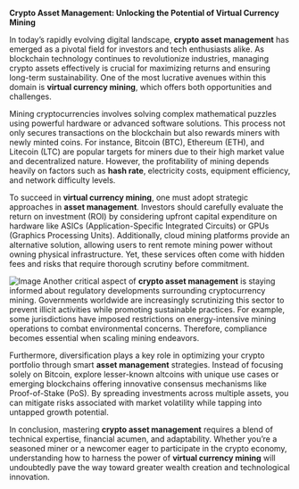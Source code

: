 **Crypto Asset Management: Unlocking the Potential of Virtual Currency Mining**

In today’s rapidly evolving digital landscape, **crypto asset management** has emerged as a pivotal field for investors and tech enthusiasts alike. As blockchain technology continues to revolutionize industries, managing crypto assets effectively is crucial for maximizing returns and ensuring long-term sustainability. One of the most lucrative avenues within this domain is **virtual currency mining**, which offers both opportunities and challenges.

Mining cryptocurrencies involves solving complex mathematical puzzles using powerful hardware or advanced software solutions. This process not only secures transactions on the blockchain but also rewards miners with newly minted coins. For instance, Bitcoin (BTC), Ethereum (ETH), and Litecoin (LTC) are popular targets for miners due to their high market value and decentralized nature. However, the profitability of mining depends heavily on factors such as **hash rate**, electricity costs, equipment efficiency, and network difficulty levels.

To succeed in **virtual currency mining**, one must adopt strategic approaches in **asset management**. Investors should carefully evaluate the return on investment (ROI) by considering upfront capital expenditure on hardware like ASICs (Application-Specific Integrated Circuits) or GPUs (Graphics Processing Units). Additionally, cloud mining platforms provide an alternative solution, allowing users to rent remote mining power without owning physical infrastructure. Yet, these services often come with hidden fees and risks that require thorough scrutiny before commitment.


![Image](https://github.com/user-attachments/assets/31692037-0104-4703-abd1-696b6a7dd41b)
Another critical aspect of **crypto asset management** is staying informed about regulatory developments surrounding cryptocurrency mining. Governments worldwide are increasingly scrutinizing this sector to prevent illicit activities while promoting sustainable practices. For example, some jurisdictions have imposed restrictions on energy-intensive mining operations to combat environmental concerns. Therefore, compliance becomes essential when scaling mining endeavors.

Furthermore, diversification plays a key role in optimizing your crypto portfolio through smart **asset management** strategies. Instead of focusing solely on Bitcoin, explore lesser-known altcoins with unique use cases or emerging blockchains offering innovative consensus mechanisms like Proof-of-Stake (PoS). By spreading investments across multiple assets, you can mitigate risks associated with market volatility while tapping into untapped growth potential.

In conclusion, mastering **crypto asset management** requires a blend of technical expertise, financial acumen, and adaptability. Whether you’re a seasoned miner or a newcomer eager to participate in the crypto economy, understanding how to harness the power of **virtual currency mining** will undoubtedly pave the way toward greater wealth creation and technological innovation.